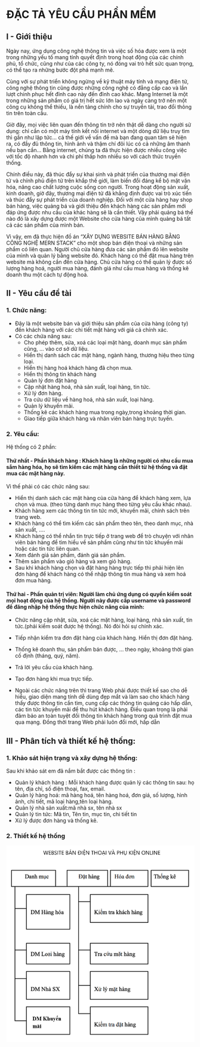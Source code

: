 # ĐẶC TẢ YÊU CẦU PHẦN MỀM



## I - Giới thiệu

 Ngày nay, ứng dụng công nghệ thông tin và việc số hóa được xem là một trong những yếu tố mang tính quyết định trong hoạt động của các chính phủ, tổ chức, cũng như của các công ty, nó đóng vai trò hết sức quan trọng, có thể tạo ra những bước đột phá mạnh mẽ. 
 
 Cùng với sự phát triển không ngừng về kỹ thuật máy tính và mạng điện tử, công nghệ thông tin cũng được những công nghệ có đẳng cấp cao và lần lượt chinh phục hết đỉnh cao này đến đỉnh cao khác. Mạng Internet là một trong những sản phẩm có giá trị hết sức lớn lao và ngày càng trở nên một công cụ không thể thiếu, là nền tảng chính cho sự truyền tải, trao đổi thông tin trên toàn cầu. 
 
 Giờ đây, mọi việc liên quan đến thông tin trở nên thật dễ dàng cho người sử dụng: chỉ cần có một máy tính kết nối internet và một dòng dữ liệu truy tìm thì gần như lập tức… cả thế giới về vấn đề mà bạn đang quan tâm sẽ hiện ra, có đầy đủ thông tin, hình ảnh và thậm chí đôi lúc có cả những âm thanh nếu bạn cần… Bằng internet, chúng ta đã thực hiện được nhiều công việc với tốc độ nhanh hơn và chi phí thấp hơn nhiều so với cách thức truyền thống. 
 
 Chính điều này, đã thúc đẩy sự khai sinh và phát triển của thương mại điện tử và chính phủ điện tử trên khắp thế giới, làm biến đổi đáng kể bộ mặt văn hóa, nâng cao chất lượng cuộc sống con người. Trong hoạt động sản xuất, kinh doanh, giờ đây, thương mại điện tử đã khẳng định được vai trò xúc tiến và thúc đẩy sự phát triển của doanh nghiệp. Đối với một cửa hàng hay shop bán hàng, việc quảng bá và giới thiệu đến khách hàng các sản phẩm mới đáp ứng được nhu cầu của khác hàng sẽ là cần thiết. Vậy phải quảng bá thế nào đó là xây dựng được một Website cho cửa hàng của mình quảng bá tất cả các sản phẩm của mình bán. 
 
 Vì vậy, em đã thực hiện đồ án “XÂY DỰNG WEBSITE BÁN HÀNG  BẰNG CÔNG NGHỆ MERN STACK” cho một shop bán điện thoại và những sản phẩm có liên quan. Người chủ cửa hàng đưa các sản phẩm đó lên website của mình và quản lý bằng website đó. Khách hàng có thể đặt mua hàng trên website mà không cần đến cửa hàng. Chủ cửa hàng có thể quản lý được số lượng hàng hoá, người mua hàng, đánh giá như cầu mua hàng và thống kê doanh thu một cách tự động hoá.



## II - Yêu cầu đề tài

### 1. Chức năng:

 - Đây là một website bán và giới thiệu sản phẩm của cửa hàng (công ty) đến khách hàng với các chi tiết mặt hàng với giá cả chính xác. 
 - Có các chứa năng sau: 
    - Cho phép thêm, sửa, xoá các loại mặt hàng, doanh mục sản phẩm cũng, … vào cơ sở dữ liệu. 
    - Hiển thị danh sách các mặt hàng, ngành hàng, thương hiệu theo từng loại. 
    - Hiển thị hàng hoá khách hàng đã chọn mua. 
    - Hiển thị thông tin khách hàng 
    - Quản lý đơn đặt hàng 
    - Cập nhật hàng hoá, nhà sản xuất, loại hàng, tin tức. 
    - Xử lý đơn hàng. 
    - Tra cứu dữ liệu về hàng hoá, nhà sản xuất, loại hàng.
    - Quản lý khuyến mãi.
    - Thống kê các khách hàng mua trong ngày,trong khoảng thời gian.
    - Giao tiếp giữa khách hàng và nhân viên bán hàng trực tuyến.

### 2. Yêu cầu:

Hệ thống có 2 phần: 

#### Thứ nhất - Phần khách hàng : Khách hàng là những người có nhu cầu mua sắm hàng hóa, họ sẽ tìm kiếm các mặt hàng cần thiết từ hệ thống và đặt mua các mặt hàng này. 

  Vì thế phải có các chức năng sau: 

  - Hiển thị danh sách các mặt hàng của cửa hàng để khách hàng xem, lựa chọn và mua. (theo từng danh mục hàng theo từng yêu cầu khác nhau).
  - Khách hàng xem các thông tin tin tức mới, khuyến mãi, chính sách trên trang web.
  - Khách hàng có thể tìm kiếm các sản phẩm theo tên, theo danh mục, nhà sản xuất, ....
  - Khách hàng có thể nhắn tin trực tiếp ở trang web để trò chuyện với nhân viên bán hàng để tìm hiểu về sản phẩm cũng như tin tức khuyến mãi hoặc các tin tức liên quan.
  - Xem đánh giá sản phẩm, đánh giá sản phẩm.
  - Thêm sản phẩm vào giỏ hàng và xem giỏ hàng.
  - Sau khi khách hàng chọn và đặt hàng hàng trực tiếp thì phải hiện lên đơn hàng để khách hàng có thể nhập thông tin mua hàng và xem hoá đơn mua hàng.


#### Thứ hai - Phần quản trị viên: Người làm chủ ứng dụng có quyền kiềm soát mọi hoạt động của hệ thống. Người này được cấp username và password để đăng nhập hệ thống thực hiện chức năng của mình:

  - Chức năng cập nhật, sửa, xoá các mặt hàng, loại hàng, nhà sản xuất, tin tức.(phải kiểm soát được hệ thống). Nó đòi hỏi sự chính xác. 
  - Tiếp nhận kiểm tra đơn đặt hàng của khách hàng. Hiển thị đơn đặt hàng. 
  - Thống kê doanh thu, sản phẩm bán được, ... theo ngày, khoảng thời gian cố định (tháng, quý, năm).
  - Trả lời yêu cầu của khách hàng.
  - Tạo đơn hàng khi mua trực tiếp.

- Ngoài các chức năng trên thì trang Web phải được thiết kế sao cho dễ hiểu, giao diện mang tính dễ dùng đẹp mắt và làm sao cho khách hàng thấy được thông tin cần tìm, cung cấp các thông tin quảng cáo hấp dẫn, các tin tức khuyến mãi để thu hút khách hàng. Điều quan trọng là phải đảm bảo an toàn tuyệt đối thông tin khách hàng trong quá trình đặt mua qua mạng. Đồng thời trang Web phải luôn đổi mới, hấp dẫn
  

## III - Phân tích và thiết kế hệ thống:

### 1. Khảo sát hiện trạng và xây dựng hệ thống:

  Sau khi khảo sát em đã nắm bắt được các thông tin : 

  - Quản lý khách hàng : Mỗi khách hàng được quản lý các thông tin sau: họ tên, địa chỉ, số điện thoại, fax, email. 
  - Quản lý hàng hoá: mã hàng hoá, tên hàng hoá, đơn giá, số lượng, hình ảnh, chi tiết, mã loại hàng,tên loại hàng. 
  - Quản lý nhà sản xuất:mã nhà sx, tên nhà sx 
  - Quản lý tin tức: Mã tin, Tên tin, mục tin, chi tiết tin 
  - Xử lý được đơn hàng và thống kê.

### 2. Thiết kế hệ thống

![Ảnh mô tả thiết kế hệ thống](./images/system_design.png)
 
